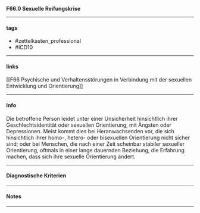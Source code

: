 __F66.0 Sexuelle Reifungskrise__

___________________________________________
#### tags

- #zettelkasten_professional
- #ICD10 
___________________________________________
#### links

[[F66 Psychische und Verhaltensstörungen in Verbindung mit der sexuellen Entwicklung und Orientierung]]

___________________________________________
#### Info
Die betroffene Person leidet unter einer Unsicherheit hinsichtlich ihrer Geschlechtsidentität oder sexuellen Orientierung, mit Ängsten oder Depressionen. Meist kommt dies bei Heranwachsenden vor, die sich hinsichtlich ihrer homo-, hetero- oder bisexuellen Orientierung nicht sicher sind; oder bei Menschen, die nach einer Zeit scheinbar stabiler sexueller Orientierung, oftmals in einer lange dauernden Beziehung, die Erfahrung machen, dass sich ihre sexuelle Orientierung ändert.
___________________________________________
#### Diagnostische Kriterien

___________________________________________
#### Notes

___________________________________________

